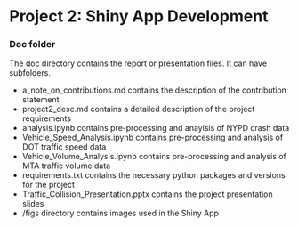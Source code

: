 # Project 2: Shiny App Development

### Doc folder

The doc directory contains the report or presentation files. It can have subfolders.  
 - a_note_on_contributions.md contains the description of the contribution statement
 - project2_desc.md contains a detailed description of the project requirements
 - analysis.ipynb contains pre-processing and anaylsis of NYPD crash data
 - Vehicle_Speed_Analysis.ipynb contains pre-processing and analysis of DOT traffic speed data 
 - Vehicle_Volume_Analysis.ipynb contains pre-processing and analysis of MTA traffic volume data
 - requirements.txt contains the necessary python packages and versions for the project
 - Traffic_Collision_Presentation.pptx contains the project presentation slides
 - /figs directory contains images used in the Shiny App
